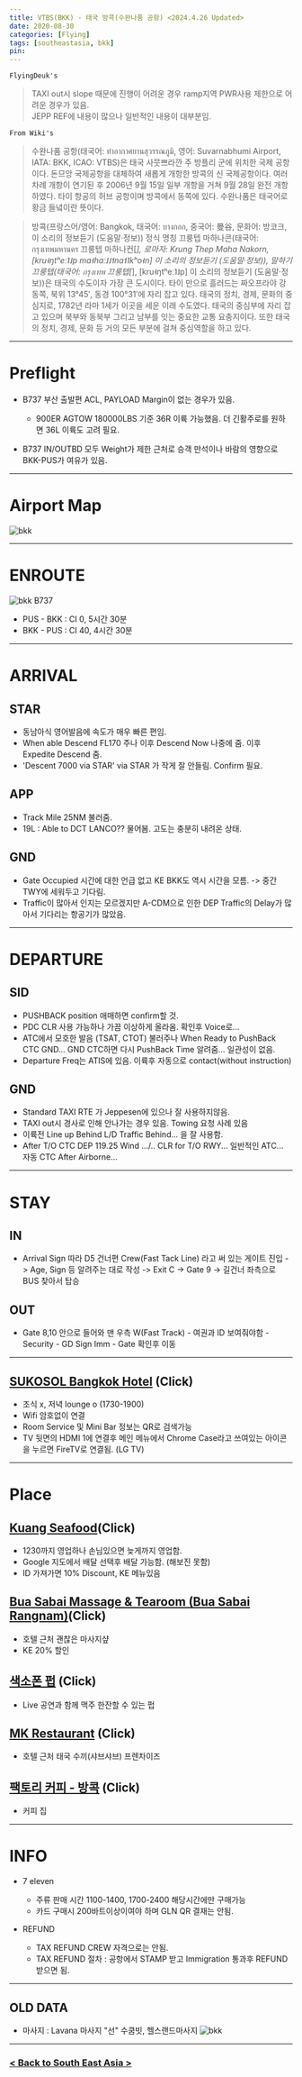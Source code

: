 ```yaml
---
title: VTBS(BKK) - 태국 방콕(수완나품 공항) <2024.4.26 Updated>
date: 2020-08-30
categories: [Flying]
tags: [southeastasia, bkk]
pin:
---
```


`FlyingDeuk's`
>TAXI out시 slope 때문에 진행이 어려운 경우 ramp지역 PWR사용 제한으로 어려운 경우가 있음. <br>
JEPP REF에 내용이 많으나 일반적인 내용이 대부분임. 

`From Wiki's`
>수완나품 공항(태국어: ท่าอากาศยานสุวรรณภูมิ, 영어: Suvarnabhumi Airport, IATA: BKK, ICAO: VTBS)은 태국 사뭇쁘라깐 주 방플리 군에 위치한 국제 공항이다. 돈므앙 국제공항을 대체하여 새롭게 개항한 방콕의 신 국제공항이다. 여러 차례 개항이 연기된 후 2006년 9월 15일 일부 개항을 거쳐 9월 28일 완전 개항하였다. 타이 항공의 허브 공항이며 방콕에서 동쪽에 있다. 수완나품은 태국어로 황금 들녘이란 뜻이다.

>방콕(프랑스어/영어: Bangkok, 태국어: บางกอก, 중국어: 曼谷, 문화어: 방코크, 이 소리의 정보듣기 (도움말·정보)) 정식 명칭 끄룽텝 마하나콘(태국어: กรุงเทพมหานคร 끄룽텝 마하나컨[*], 로마자: Krung Thep Maha Nakorn, [kru˧ŋtʰeː˥˩p ma˧haː˩˩˦na˦˥kʰo˧n] 이 소리의 정보듣기 (도움말·정보)), 말하기 끄룽텝(태국어: กรุงเทพ 끄룽텝[*], [kru˧ŋtʰeː˥˩p] 이 소리의 정보듣기 (도움말·정보))은 태국의 수도이자 가장 큰 도시이다. 타이 만으로 흘러드는 짜오프라야 강 동쪽, 북위 13°45′, 동경 100°31′에 자리 잡고 있다. 태국의 정치, 경제, 문화의 중심지로, 1782년 라마 1세가 이곳을 세운 이래 수도였다. 태국의 중심부에 자리 잡고 있으며 북부와 동북부 그리고 남부를 잇는 중요한 교통 요충지이다. 또한 태국의 정치, 경제, 문화 등 거의 모든 부분에 걸쳐 중심역할을 하고 있다.

--------
# Preflight
- B737 부산 출발편 ACL, PAYLOAD Margin이 없는 경우가 있음. 
  - 900ER AGTOW 180000LBS 기준 36R 이륙 가능했음. 더 긴활주로를 원하면 36L 이륙도 고려 필요.

- B737 IN/OUTBD 모두 Weight가 제한 근처로 승객 만석이나 바람의 영향으로 BKK-PUS가 여유가 있음. 

-------

# Airport Map
![bkk](/img/flying/airport/bkk_ap.jpg)

----------

# ENROUTE
![bkk](/img/flying/airport/pusbkk.jpg)
B737
- PUS - BKK : CI 0, 5시간 30분
- BKK - PUS : CI 40, 4시간 30분 

--------

# ARRIVAL
## STAR
- 동남아식 영어발음에 속도가 매우 빠른 편임.
- When able Descend FL170 주나 이후 Descend Now 나중에 줌. 이후 Expedite Descend 줌. 
- 'Descent 7000 via STAR' via STAR 가 작게 잘 안들림. Confirm 필요.

## APP 
- Track Mile 25NM 불러줌. 
- 19L : Able to DCT LANCO?? 물어봄. 고도는 충분히 내려온 상태.

## GND
- Gate Occupied 시간에 대한 언급 없고 KE BKK도 역시 시간을 모름. -> 중간 TWY에 세워두고 기다림. 
- Traffic이 많아서 인지는 모르겠지만 A-CDM으로 인한 DEP Traffic의 Delay가 많아서 기다리는 항공기가 많았음. 

------

# DEPARTURE
## SID
- PUSHBACK position 애매하면 confirm할 것.
- PDC CLR 사용 가능하나 가끔 이상하게 올라옴. 확인후 Voice로...
- ATC에서 모호한 발음 (TSAT, CTOT) 불러주나 When Ready to PushBack CTC GND... GND CTC하면 다시 PushBack Time 알려줌... 일관성이 없음. 
- Departure Freq는 ATIS에 있음. 이륙후 자동으로 contact(without instruction)

## GND
- Standard TAXI RTE 가 Jeppesen에 있으나 잘 사용하지않음.
- TAXI out시 경사로 인해 안나가는 경우 있음. Towing 요청 사례 있음
- 이륙전 Line up Behind L/D Traffic Behind... 을 잘 사용함. 
- After T/O CTC DEP 119.25 Wind .../.. CLR for T/O RWY... 일반적인 ATC... 자동 CTC After Airborne...

----------

# STAY
## IN 
- Arrival Sign 따라 D5 건너편 Crew(Fast Tack Line) 라고 써 있는 게이트 진입 -> Age, Sign 등 알려주는 대로 작성 -> Exit C -> Gate 9 -> 길건너 좌측으로 BUS 찾아서 탑승

## OUT 
- Gate 8,10 안으로 들어와 맨 우측 W(Fast Track) - 여권과 ID 보여줘야함 - Security - GD Sign Imm - Gate 확인후 이동

-----------

## [SUKOSOL Bangkok Hotel](https://maps.app.goo.gl/TMbxvn2wzaefA64D8) (Click)
- 조식 x, 저녁 lounge o (1730-1900)
- Wifi 암호없이 연결
- Room Service 및 Mini Bar 정보는 QR로 검색가능
- TV 뒷면의 HDMI 1에 연결후 메인 메뉴에서 Chrome Case라고 쓰여있는 아이콘을 누르면 FireTV로 연결됨. (LG TV)

----------
# Place
## [Kuang Seafood](https://maps.app.goo.gl/4U5Zjg3heu7PvczA9)(Click)
- 1230까지 영업하나 손님있으면 늦게까지 영업함. 
- Google 지도에서 배달 선택후 배달 가능함. (해보진 못함)
- ID 가져가면 10% Discount, KE 메뉴있음

## [Bua Sabai Massage & Tearoom (Bua Sabai Rangnam)](https://maps.app.goo.gl/EzKp2vfEX1KjDCQR9)(Click)
- 호텔 근처 괜찮은 마사지샾
- KE 20% 할인

## [색소폰 펍](https://maps.app.goo.gl/YcgZeMvGgXTsHeS66) (Click)
- Live 공연과 함께 맥주 한잔할 수 있는 펍

## [MK Restaurant](https://maps.app.goo.gl/qRRo9WqQtGmrroH66) (Click)
- 호텔 근처 태국 수끼(샤브샤브) 프렌차이즈

## [팩토리 커피 - 방콕](https://maps.app.goo.gl/i8LWHitLe4AtDe9b6) (Click)
- 커피 집

----------


# INFO
- 7 eleven
  - 주류 판매 시간 1100-1400, 1700-2400 해당시간에만 구매가능
  - 카드 구매시 200바트이상이여야 하며 GLN QR 결재는 안됨. 

- REFUND
  - TAX REFUND CREW 자격으로는 안됨.
  - TAX REFUND 절차 : 공항에서 STAMP 받고 Immigration 통과후 REFUND 받으면 됨.

-------

## OLD DATA
- 마사지 : Lavana 마사지 "선" 수쿰빗, 헬스랜드마사지
  ![bkk](/img/flying/airport/bkk_info.jpeg)

----

### [< Back to South East Asia >](/posts/SouthEastAsia/)
